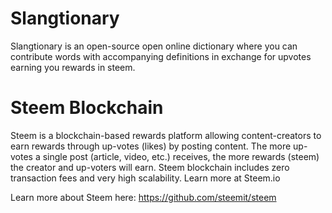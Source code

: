 # Slangtionary
Slangtionary is an open-source open online dictionary where you can contribute words with accompanying definitions in exchange for upvotes earning you rewards in steem.

# Steem Blockchain
Steem is a blockchain-based rewards platform allowing content-creators to earn rewards through up-votes (likes) by posting content. The more up-votes a single post (article, video, etc.) receives, the more rewards (steem) the creator and up-voters will earn. Steem blockchain includes zero transaction fees and very high scalability. Learn more at Steem.io

Learn more about Steem here: https://github.com/steemit/steem
